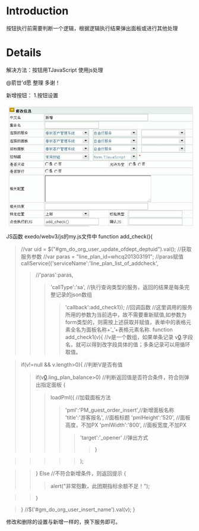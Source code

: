 # Introduction #

按钮执行前需要判断一个逻辑，根据逻辑执行结果弹出面板或进行其他处理


# Details #

解决方法：按钮用TJavaScript 使用js处理

@葥丗’d愿 整理 多谢！

新增按钮：
1.按钮设置


<img src='imgs/FAQ0007.jpg ' />


JS函数  exedo/webv3/js的my.js文件中
function add\_check(){
> //var uid = $("#gm\_do\_org\_user\_update\_ofdept\_deptuid").val();        //获取服务参数
> //var paras = "line\_plan\_id=whcq201303191";                      //paras赋值
> callService({'serviceName':'line\_plan\_list\_of\_addcheck',
> > //'paras':paras,
> > > 'callType':'sa',  //执行查询类型的服务，返回的结果是每条完整记录的json数组
> > > > 'callback':add\_check1});                         //回调函数
//这里调用的服务所用的参数为当前选中，故不需要重新赋值,如参数为form类型的，则需按上述获取并赋值，表单中的表格元素全名为面板名称+’_’+表格元素名称.
function add\_check1(v){                      //v是一个数组，如果单条记录   v[0](0.md).字段名，就可以得到改字段具体的值；多条记录可以用循环取值。

> if(v!=null && v.length>0){                //判断V是否有值
> > if(v[0](0.md).ling\_plan\_balance>0)    //判断返回值是否符合条件，符合则弹出指定面板
> > {
> > > loadPml({               //加载面板方法
> > > > 'pml':'PM\_guest\_order\_insert',//新增面板名称
> > > > 'title':'游客报名',           //面板标题
> > > > 'pmlHeight':'520',          //面板高度，不加PX
> > > > 'pmlWidth':'800',           //面板宽度,不加PX
> > > > > 'target':'_opener'            //弹出方式
> > > > > > }

> > > > > );

> > }
> > Else                       //不符合新增条件，则返回提示
> > {
> > > alert("非常抱歉，此团期指标余额不足！");

> > }

> }
> //$('#gm\_do\_org\_user\_insert\_name').val(v);
}


修改和删除的设置与新增一样的，换下服务即可。
